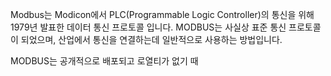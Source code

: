 Modbus는 Modicon에서 PLC(Programmable Logic Controller)의 통신을 위해 1979년 발표한 데이터 통신 프로토콜 입니다. MODBUS는 사실상 표준 통신 프로토콜이 되었으며, 산업에서 통신을 연결하는데 일반적으로 사용하는 방법입니다.

MODBUS는 공개적으로 배포되고 로열티가 없기 때

